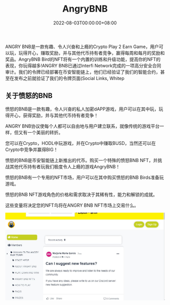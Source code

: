 ﻿---
title: "AngryBNB"
description: "AngryBNB是一个基于P2E实用程序的非ft视频游戏"
date: 2022-08-03T00:00:00+08:00
lastmod: 2022-08-03T00:00:00+08:00
draft: false
authors: ["whq985"]
featuredImage: "angrybnb.png"
tags: ["NFT Games","AngryBNB"]
categories: ["nfts"]
nfts: ["NFT Games"]
blockchain: "BSC"
website: "https://angrybnb.com/"
twitter: ""
discord: ""
telegram: ""
github: ""
youtube: ""
twitch: ""
facebook: ""
instagram: ""
reddit: ""
medium: ""
steam: ""
gitbook: ""
googleplay: ""
appstore: ""
status: "Live"
weight: 
lightgallery: true
toc: true
pinned: false
recommend: false
recommend1: false
---
<p>ANGRY BNB是一款有趣、令人兴奋和上瘾的Crypto Play 2 Earn Game，用户可以玩，玩得开心，赚取奖励，并与其他代币持有者竞争，赢得每周和每月的奖励和奖品。AngryBNB Bird的NFT将有一个内置的训练和升级功能，提高你的NFT的表现，你玩得越多!ANGRY BNB已通过Interfi Network完成的一项高分安全合同审计。我们的令牌已经部署在币安智能链上，他们已经验证了我们的智能合约，甚至在发布之前就验证了我们的令牌页面(Social Links, Whitep</p>

## 关于愤怒的BNB

愤怒的BNB是一款有趣，令人兴奋的私人加密dAPP游戏，用户可以在其中玩，玩得开心，获得奖励，并与其他代币持有者竞争！

ANGRY BNB协议使每个人都可以自由地与用户建立联系，就像传统的游戏平台一样，但又有一个美丽的转折。

您可以在Crypto，HODL中玩游戏，并在Crypto中赚取BUSD，当然还可以在Crypto中竞争并赢得BIG！

愤怒的BNB是币安智能链上新推出的代币。购买一个特殊的愤怒BNB NFT，并挑战其他代币持有者玩我们极度令人上瘾的游戏AngryBNB！

愤怒的BNB有一个专用的NFT市场，用户可以在其中购买愤怒的BNB Birds准备玩游戏。

愤怒的BNB NFT游戏角色的价格和需求取决于其稀有性，能力和解锁的成就。

这些变量将决定您的NFT鸟将在ANGRY BNB NFT市场上交易什么。

![1](1.JPG)
